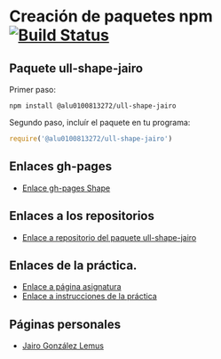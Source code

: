 # Creación de paquetes npm [![Build Status](https://travis-ci.org/ULL-ESIT-DSI-1617/ull-shape-jairo.svg?branch=master)](https://travis-ci.org/ULL-ESIT-DSI-1617/ull-shape-jairo)
## Paquete ull-shape-jairo

Primer paso:

```
npm install @alu0100813272/ull-shape-jairo
```
Segundo paso, incluír el paquete en tu programa:

```javascript
require('@alu0100813272/ull-shape-jairo')
```
## Enlaces gh-pages
* [Enlace gh-pages Shape](https://ull-esit-dsi-1617.github.io/ull-shape-jairo/docs/)

## Enlaces a los repositorios
* [Enlace a repositorio del paquete ull-shape-jairo](https://github.com/ULL-ESIT-DSI-1617/ull-shape-jairo)

## Enlaces de la práctica.
* [Enlace a página asignatura](https://campusvirtual.ull.es/1617/course/view.php?id=1136)
* [Enlace a instrucciones de la práctica](https://casianorodriguezleon.gitbooks.io/ull-esit-1617/content/practicas/practicamodulestrategypattern.html)

## Páginas personales
* [Jairo González Lemus](https://alu0100813272.github.io/)
